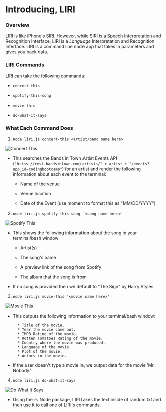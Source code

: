 # Introducing, LIRI

### Overview

LIRI is like iPhone's SIRI. However, while SIRI is a Speech Interpretation and Recognition Interface, LIRI is a _Language_ Interpretation and Recognition Interface. LIRI is a command line node app that takes in parameters and gives you back data.



### LIRI Commands

LIRI can take the following commands:

   * `concert-this`

   * `spotify-this-song`

   * `movie-this`

   * `do-what-it-says`

### What Each Command Does

1. `node liri.js concert-this <artist/band name here>`

![Concert This](./screenshots/concert-this)

   * This searches the Bands in Town Artist Events API (`"https://rest.bandsintown.com/artists/" + artist + "/events?app_id=codingbootcamp"`) for an artist and render the following information about each event to the terminal:

     * Name of the venue

     * Venue location

     * Date of the Event (use moment to format this as "MM/DD/YYYY")

2. `node liri.js spotify-this-song '<song name here>'`

![Spotify This](./screenshots/spotify-this-song)

   * This shows the following information about the song in your terminal/bash window

     * Artist(s)

     * The song's name

     * A preview link of the song from Spotify

     * The album that the song is from

   * If no song is provided then we default to "The Sign" by Harry Styles.

3. `node liri.js movie-this '<movie name here>'`

![Movie This](./screenshots/movie-this)

   * This outputs the following information to your terminal/bash window:

     ```
       * Title of the movie.
       * Year the movie came out.
       * IMDB Rating of the movie.
       * Rotten Tomatoes Rating of the movie.
       * Country where the movie was produced.
       * Language of the movie.
       * Plot of the movie.
       * Actors in the movie.
     ```

   * If the user doesn't type a movie in, we output data for the movie 'Mr. Nobody.'

4. `node liri.js do-what-it-says`

![Do What It Says](./screenshots/do-what-it-says)

   * Using the `fs` Node package, LIRI takes the text inside of random.txt and then use it to call one of LIRI's commands.
